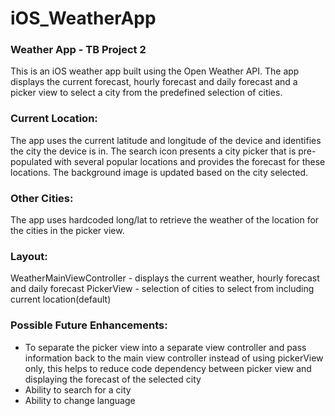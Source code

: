 # iOS_WeatherApp

### Weather App - TB Project 2
This is an iOS weather app built using the Open Weather API. The app displays the current forecast, hourly forecast and daily forecast and a picker view to select a city from the predefined selection of cities.

### Current Location: 
The app uses the current latitude and longitude of the device and identifies the city the device is in. The search icon presents a city picker that is pre-populated with several popular locations and provides the forecast for these locations. The background image is updated based on the city selected.

### Other Cities:
The app uses hardcoded long/lat to retrieve the weather of the location for the cities in the picker view.

### Layout: 
WeatherMainViewController - displays the current weather, hourly forecast and daily forecast
PickerView - selection of cities to select from including current location(default)

### Possible Future Enhancements:
- To separate the picker view into a separate view controller and pass information back to the main view controller instead of using pickerView only, this helps to reduce code dependency between picker view and displaying the forecast of the selected city
- Ability to search for a city
- Ability to change language
